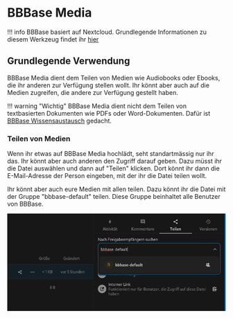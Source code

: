 # BBBase Media

!!! info
    BBBase basiert auf Nextcloud. Grundlegende Informationen zu diesem Werkzeug findet ihr [hier](https://docs.nextcloud.com/server/20/user_manual/de/)

## Grundlegende Verwendung

BBBase Media dient dem Teilen von Medien wie Audiobooks oder Ebooks, die ihr anderen zur Verfügung stellen wollt. Ihr könnt aber auch auf die Medien zugreifen, die andere zur Verfügung gestellt haben.

!!! warning "Wichtig"
    BBBase Media dient nicht dem Teilen von textbasierten Dokumenten wie PDFs oder Word-Dokumenten. Dafür ist [BBBase Wissensaustausch](BBBase%20Wissensaustausch.md) gedacht.

### Teilen von Medien

Wenn ihr etwas auf BBBase Media hochlädt, seht standartmässig nur ihr das. Ihr könnt aber auch anderen den Zugriff darauf geben. Dazu müsst ihr die Datei auswählen und dann auf "Teilen" klicken. Dort könnt ihr dann die E-Mail-Adresse der Person eingeben, mit der ihr die Datei teilen wollt.

Ihr könnt aber auch eure Medien mit allen teilen. Dazu könnt ihr die Datei mit der Gruppe "bbbase-default" teilen. Diese Gruppe beinhaltet alle Benutzer von BBBase.

![Teilen](./bbbase-media-share.png)